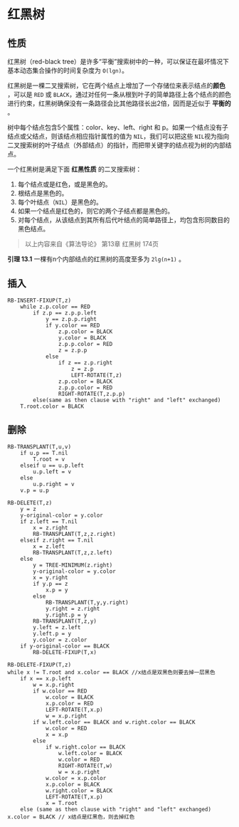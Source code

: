 # 红黑树

## 性质

红黑树（red-black tree）是许多“平衡”搜索树中的一种，可以保证在最坏情况下基本动态集合操作的时间复杂度为 `O(lgn)`。


红黑树是一棵二叉搜索树，它在两个结点上增加了一个存储位来表示结点的**颜色** ，可以是 `RED` 或 `BLACK`，通过对任何一条从根到叶子的简单路径上各个结点的颜色进行约束，红黑树确保没有一条路径会比其他路径长出2倍，因而是近似于 **平衡的** 。

树中每个结点包含5个属性：color、key、left、right 和 p。如果一个结点没有子结点或父结点，则该结点相应指针属性的值为 `NIL`，我们可以把这些 `NIL`视为指向二叉搜索树的叶子结点（外部结点）的指针，而把带关键字的结点视为树的内部结点。

一个红黑树是满足下面 **红黑性质** 的二叉搜索树：

1. 每个结点或是红色，或是黑色的。
2. 根结点是黑色的。
3. 每个叶结点（`NIL`）是黑色的。
4. 如果一个结点是红色的，则它的两个子结点都是黑色的。
5. 对每个结点，从该结点到其所有后代叶结点的简单路径上，均包含形同数目的黑色结点。

> 以上内容来自《算法导论》 第13章 红黑树 174页

**引理 13.1** 一棵有n个内部结点的红黑树的高度至多为 `2lg(n+1)` 。

## 插入

```
RB-INSERT-FIXUP(T,z)
    while z.p.color == RED
        if z.p == z.p.p.left
            y == z.p.p.right
            if y.color == RED
                z.p.color = BLACK
                y.color = BLACK
                z.p.p.color = RED
                z = z.p.p
            else 
                if z == z.p.right
                    z = z.p
                    LEFT-ROTATE(T,z)
                z.p.color = BLACK
                z.p.p.color = RED
                RIGHT-ROTATE(T,z.p.p)
        else(same as then clause with "right" and "left" exchanged)
    T.root.color = BLACK
```

## 删除

```
RB-TRANSPLANT(T,u,v)
    if u.p == T.nil
        T.root = v
    elseif u == u.p.left
        u.p.left = v
    else 
        u.p.right = v
    v.p = u.p
```

```
RB-DELETE(T,z)
    y = z
    y-original-color = y.color
    if z.left == T.nil
        x = z.right
        RB-TRANSPLANT(T,z,z.right)
    elseif z.right == T.nil
        x = z.left
        RB-TRANSPLANT(T,z,z.left)
    else 
        y = TREE-MINIMUM(z.right)
        y-original-color = y.color
        x = y.right
        if y.p == z
            x.p = y
        else
            RB-TRANSPLANT(T,y,y.right)
            y.right = z.right
            y.right.p = y
        RB-TRANSPLANT(T,z,y)
        y.left = z.left
        y.left.p = y
        y.color = z.color
    if y-original-color == BLACK
        RB-DELETE-FIXUP(T,x)
```

```
RB-DELETE-FIXUP(T,z)
while x != T.root and x.color == BLACK //x结点是双黑色则要去掉一层黑色
    if x == x.p.left
        w = x.p.right
        if w.color == RED
            w.color = BLACK
            x.p.color = RED
            LEFT-ROTATE(T,x.p)
            w = x.p.right
        if w.left.color == BLACK and w.right.color == BLACK
            w.color = RED
            x = x.p
        else
            if w.right.color == BLACK
                w.left.color = BLACK
                w.color = RED
                RIGHT-ROTATE(T,w)
                w = x.p.right
            w.color = x.p.color
            x.p.color = BLACK
            w.right.color = BLACK
            LEFT-ROTATE(T,x.p)
            x = T.root
    else (same as then clause with "right" and "left" exchanged)
x.color = BLACK // x结点是红黑色，则去掉红色
            

```